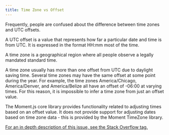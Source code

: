 ```yaml
---
title: Time Zone vs Offset
---
```


Frequently, people are confused about the difference between time zones and UTC offsets. 

A UTC offset is a value that represents how far a particular date and time is from UTC. It is expressed in the format HH:mm most of the time.

A time zone is a geographical region where all people observe a legally mandated standard time. 

A time zone usually has more than one offset from UTC due to daylight saving time. Several time zones may have the same offset at some point during the year.
For example, the time zones America/Chicago, America/Denver, and America/Belize all have an offset of -06:00 at varying times. 
For this reason, it is impossible to infer a time zone from just an offset value.

The Moment.js core library provides functionality related to adjusting times based on an offset value. 
It does not provide support for adjusting dates based on time zone data - this is provided by the Moment TimeZone library.

<a href="http://stackoverflow.com/tags/timezone/info" target="_blank" >For an in depth description of this issue, see the Stack Overflow tag.</a>